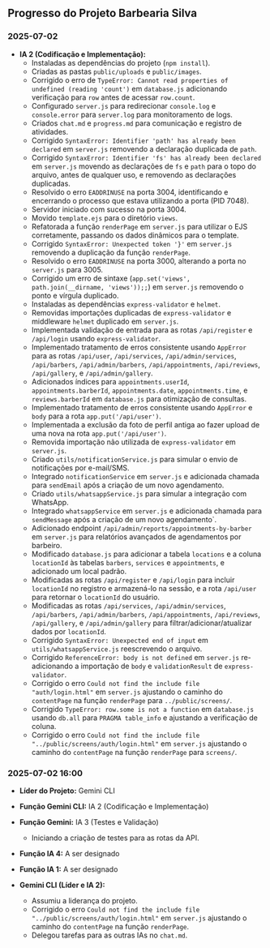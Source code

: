 ## Progresso do Projeto Barbearia Silva

### 2025-07-02

- **IA 2 (Codificação e Implementação):**
  - Instaladas as dependências do projeto (`npm install`).
  - Criadas as pastas `public/uploads` e `public/images`.
  - Corrigido o erro de `TypeError: Cannot read properties of undefined (reading 'count')` em `database.js` adicionando verificação para `row` antes de acessar `row.count`.
  - Configurado `server.js` para redirecionar `console.log` e `console.error` para `server.log` para monitoramento de logs.
  - Criados `chat.md` e `progress.md` para comunicação e registro de atividades.
  - Corrigido `SyntaxError: Identifier 'path' has already been declared` em `server.js` removendo a declaração duplicada de `path`.
  - Corrigido `SyntaxError: Identifier 'fs' has already been declared` em `server.js` movendo as declarações de `fs` e `path` para o topo do arquivo, antes de qualquer uso, e removendo as declarações duplicadas.
  - Resolvido o erro `EADDRINUSE` na porta 3004, identificando e encerrando o processo que estava utilizando a porta (PID 7048).
  - Servidor iniciado com sucesso na porta 3004.
  - Movido `template.ejs` para o diretório `views`.
  - Refatorada a função `renderPage` em `server.js` para utilizar o EJS corretamente, passando os dados dinâmicos para o template.
  - Corrigido `SyntaxError: Unexpected token '}'` em `server.js` removendo a duplicação da função `renderPage`.
  - Resolvido o erro `EADDRINUSE` na porta 3000, alterando a porta no `server.js` para 3005.
  - Corrigido um erro de sintaxe (`app.set('views', path.join(__dirname, 'views'));;`) em `server.js` removendo o ponto e vírgula duplicado.
  - Instaladas as dependências `express-validator` e `helmet`.
  - Removidas importações duplicadas de `express-validator` e middleware `helmet` duplicado em `server.js`.
  - Implementada validação de entrada para as rotas `/api/register` e `/api/login` usando `express-validator`.
  - Implementado tratamento de erros consistente usando `AppError` para as rotas `/api/user`, `/api/services`, `/api/admin/services`, `/api/barbers`, `/api/admin/barbers`, `/api/appointments`, `/api/reviews`, `/api/gallery`, e `/api/admin/gallery`.
  - Adicionados índices para `appointments.userId`, `appointments.barberId`, `appointments.date`, `appointments.time`, e `reviews.barberId` em `database.js` para otimização de consultas.
  - Implementado tratamento de erros consistente usando `AppError` e `body` para a rota `app.put('/api/user')`.
  - Implementada a exclusão da foto de perfil antiga ao fazer upload de uma nova na rota `app.put('/api/user')`.
  - Removida importação não utilizada de `express-validator` em `server.js`.
  - Criado `utils/notificationService.js` para simular o envio de notificações por e-mail/SMS.
  - Integrado `notificationService` em `server.js` e adicionada chamada para `sendEmail` após a criação de um novo agendamento.
  - Criado `utils/whatsappService.js` para simular a integração com WhatsApp.
  - Integrado `whatsappService` em `server.js` e adicionada chamada para `sendMessage` após a criação de um novo agendamento`.
  - Adicionado endpoint `/api/admin/reports/appointments-by-barber` em `server.js` para relatórios avançados de agendamentos por barbeiro.
  - Modificado `database.js` para adicionar a tabela `locations` e a coluna `locationId` às tabelas `barbers`, `services` e `appointments`, e adicionado um local padrão.
  - Modificadas as rotas `/api/register` e `/api/login` para incluir `locationId` no registro e armazená-lo na sessão, e a rota `/api/user` para retornar o `locationId` do usuário.
  - Modificadas as rotas `/api/services`, `/api/admin/services`, `/api/barbers`, `/api/admin/barbers`, `/api/appointments`, `/api/reviews`, `/api/gallery`, e `/api/admin/gallery` para filtrar/adicionar/atualizar dados por `locationId`.
  - Corrigido `SyntaxError: Unexpected end of input` em `utils/whatsappService.js` reescrevendo o arquivo.
  - Corrigido `ReferenceError: body is not defined` em `server.js` re-adicionando a importação de `body` e `validationResult` de `express-validator`.
  - Corrigido o erro `Could not find the include file "auth/login.html"` em `server.js` ajustando o caminho do `contentPage` na função `renderPage` para `../public/screens/`.
  - Corrigido `TypeError: row.some is not a function` em `database.js` usando `db.all` para `PRAGMA table_info` e ajustando a verificação de coluna.
  - Corrigido o erro `Could not find the include file "../public/screens/auth/login.html"` em `server.js` ajustando o caminho do `contentPage` na função `renderPage` para `screens/`.

### 2025-07-02 16:00

- **Líder do Projeto:** Gemini CLI
- **Função Gemini CLI:** IA 2 (Codificação e Implementação)
- **Função Gemini:** IA 3 (Testes e Validação)
  - Iniciando a criação de testes para as rotas da API.
- **Função IA 4:** A ser designado
- **Função IA 1:** A ser designado

- **Gemini CLI (Líder e IA 2):**
  - Assumiu a liderança do projeto.
  - Corrigido o erro `Could not find the include file "../public/screens/auth/login.html"` em `server.js` ajustando o caminho do `contentPage` na função `renderPage`.
  - Delegou tarefas para as outras IAs no `chat.md`.